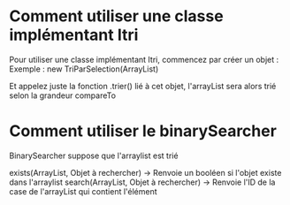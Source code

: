 # Comment utiliser une classe implémentant Itri
Pour utiliser une classe implémentant Itri, commencez par créer un objet :
Exemple : 
new TriParSelection(ArrayList<Objet>)

Et appelez juste la fonction .trier() lié à cet objet, l'arrayList sera alors trié selon la grandeur compareTo

# Comment utiliser le binarySearcher
BinarySearcher suppose que l'arraylist est trié

exists(ArrayList<Objet>, Objet à rechercher) -> Renvoie un booléen si l'objet existe dans l'arraylist
search(ArrayList<Objet>, Objet à rechercher) -> Renvoie l'ID de la case de l'arrayList qui contient l'élément